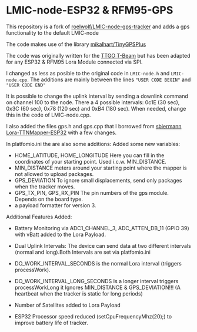 
# LMIC-node-ESP32 & RFM95-GPS
 
This repository is a fork of [roelwolf/LMIC-node-gps-tracker](https://github.com/roelwolf/LMIC-node-gps-tracker) and adds a gps functionality to the default LMIC-node

The code makes use of the library [mikalhart/TinyGPSPlus](https://github.com/mikalhart/TinyGPSPlus)

The code was originally written for the [TTGO T-Beam](https://github.com/LilyGO/TTGO-T-Beam) but has been adapted for any ESP32 & RFM95 Lora Module connected via SPI.

I changed as less as posible to the original code in ```LMIC-node.h``` and ```LMIC-node.cpp```. The additions are mainly between the lines `"USER CODE BEGIN"` and `"USER CODE END"`

It is possible to change the uplink interval by sending a downlink command on channel 100 to the node. There a 4 possible intervals: 0c1E (30 sec), 0x3C (60 sec), 0x78 (120 sec) and 0xB4 (180 sec). When needed, change this in the code of LMIC-node.cpp.

I also added the files gps.h and gps.cpp that I borrowed from [sbiermann Lora-TTNMapper-ESP32](https://github.com/DeuxVis/Lora-TTNMapper-T-Beam) with a few changes.

In platfomio.ini the are also some additions:
Added some new variables:
- HOME_LATITUDE, HOME_LONGITUDE Here you can fill in the coordinates of your starting point. Used i.c.w. MIN_DISTANCE. 
- MIN_DISTANCE meters around your starting point where the mapper is not allowed to upload packages.
- GPS_DEVIATION To ignore small displacements, send only packages when the tracker moves.
- GPS_TX_PIN, GPS_RX_PIN The pin numbers of  the gps module. Depends on the board type.
- a payload formatter for version 3.

Additional Features Added:
- Battery Monitoring via ADC1_CHANNEL_3, ADC_ATTEN_DB_11 (GPIO 39) with vBatt added to the Lora Payload.
- Dual Uplink Intervals: The device can send data at two different intervals (normal and long).Both Intervals are set via platfomio.ini
- DO_WORK_INTERVAL_SECONDS is the normal Lora interval (triggers processWork).
- DO_WORK_INTERVAL_LONG_SECONDS Is a longer interval triggers processWorkLong it Ignores MIN_DISTANCE & GPS_DEVIATION!!! (A heartbeat when the tracker is static for long periods)
- Number of Satellites added to Lora Payload

- ESP32 Processor speed reduced (setCpuFrequencyMhz(20);) to improve battery life of tracker.

